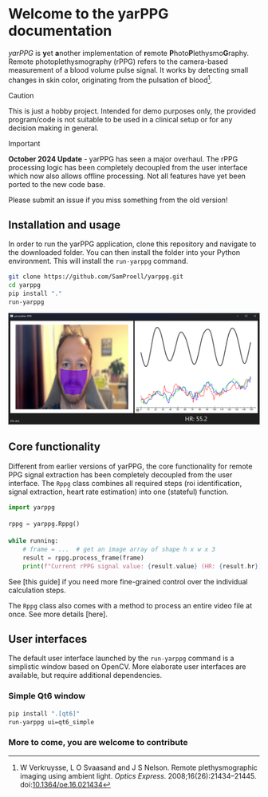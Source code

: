 # Welcome to the yarPPG documentation
*yarPPG* is **y**et **a**nother implementation of **r**emote
**P**hoto**P**lethysmo**G**raphy.
Remote photo&shy;plethysmography (rPPG) refers to the camera-based measurement
of a blood volume pulse signal. It works by detecting small changes in skin
color, originating from the pulsation of blood[^1].

> [!CAUTION]
> This is just a hobby project. Intended for demo purposes only, the
  provided program/code is not suitable to be used in a clinical setup
  or for any decision making in general.

> [!IMPORTANT]
> **October 2024 Update** - yarPPG has seen a major overhaul. The rPPG
> processing logic has been completely decoupled from the user interface
> which now also allows offline processing. Not all features have yet
> been ported to the new code base.
>
> Please submit an issue if you miss something from the old version!

## Installation and usage
In order to run the yarPPG application, clone this repository and navigate
to the downloaded folder. You can then install the folder into your Python
environment. This will install the `run-yarppg` command.

```bash
git clone https://github.com/SamProell/yarppg.git
cd yarppg
pip install "."
run-yarppg
```

![yarPPG's Qt6-based user interface](docs/images/yarppg-screenshot.png)

## Core functionality
Different from earlier versions of yarPPG, the core functionality for remote PPG
signal extraction has been completely decoupled from the user interface.
The `Rppg` class combines all required steps (roi identification, signal extraction,
heart rate estimation) into one (stateful) function.

```python
import yarppg

rppg = yarppg.Rppg()

while running:
    # frame = ...  # get an image array of shape h x w x 3
    result = rppg.process_frame(frame)
    print(f"Current rPPG signal value: {result.value} (HR: {result.hr})")
```

See [this guide] if you need more fine-grained control over the individual
calculation steps.

The `Rppg` class also comes with a method to process an entire video file
at once. See more details [here].

## User interfaces
The default user interface launched by the `run-yarppg` command is a simplistic
window based on OpenCV.
More elaborate user interfaces are available, but require additional dependencies.

### Simple Qt6 window
```bash
pip install ".[qt6]"
run-yarppg ui=qt6_simple
```

### More to come, you are welcome to contribute

[^1]: W Verkruysse, L O Svaasand and J S Nelson. Remote plethysmographic
    imaging using ambient light. *Optics Express*. 2008;16(26):21434–21445.
    doi:[10.1364/oe.16.021434](https://doi.org/10.1364/oe.16.021434)
